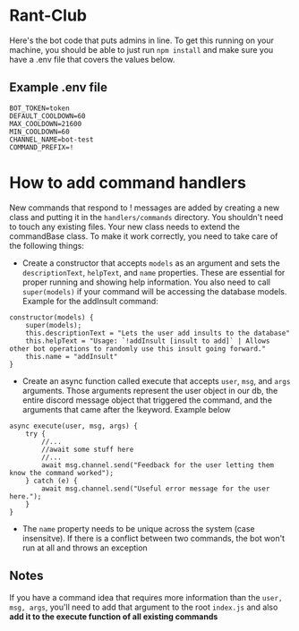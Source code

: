 # Rant-Club
Here's the bot code that puts admins in line. To get this running on your machine, you should be able to just run `npm install` and make sure you have a .env file that covers the values below.

## Example .env file
```env
BOT_TOKEN=token
DEFAULT_COOLDOWN=60
MAX_COOLDOWN=21600
MIN_COOLDOWN=60
CHANNEL_NAME=bot-test
COMMAND_PREFIX=!
```

# How to add command handlers
New commands that respond to ! messages are added by creating a new class and putting it in the `handlers/commands` directory. You shouldn't need to touch any existing files. Your new class needs to extend the commandBase class. To make it work correctly, you need to take care of the following things:
* Create a constructor that accepts `models` as an argument and sets the `descriptionText`, `helpText`, and `name` properties. These are essential for proper running and showing help information. You also need to call `super(models)` if your command will be accessing the database models. Example for the addInsult command:
```
constructor(models) {
    super(models);
    this.descriptionText = "Lets the user add insults to the database"
    this.helpText = "Usage: `!addInsult [insult to add]` | Allows other bot operations to randomly use this insult going forward."
    this.name = "addInsult"
}
```
* Create an async function called execute that accepts `user`, `msg`, and `args` arguments. Those arguments represent the user object in our db, the entire discord message object that triggered the command, and the arguments that came after the !keyword. Example below
```
async execute(user, msg, args) {
    try {
        //...
        //await some stuff here
        //...
        await msg.channel.send("Feedback for the user letting them know the command worked");
    } catch (e) {
        await msg.channel.send("Useful error message for the user here.");
    }
}
```
* The `name` property needs to be unique across the system (case insensitve). If there is a conflict between two commands, the bot won't run at all and throws an exception

## Notes
If you have a command idea that requires more information than the `user, msg, args`, you'll need to add that argument to the root `index.js` and also **add it to the execute function of all existing commands**
